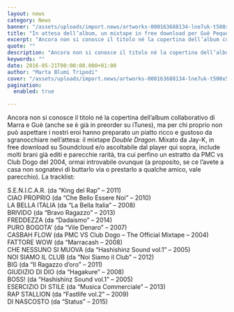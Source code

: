 ```yaml
---
layout: news
category: News
banner: "/assets/uploads/import.news/artworks-000163688134-lne7uk-t500x500.jpg"
title: "In attesa dell’album, un mixtape in free download per Guè Pequeno e Marracash"
excerpt: "Ancora non si conosce il titolo né la copertina dell’album collaborativo di Marra e Guè (anche se è già in preorder su iTunes), ma per chi proprio non può aspettare i nostri eroi hanno preparato un piatto ricco e gustoso da sgranocchiare nell’attesa: il mixtape Double Dragon. Mixato da Jay-K, in free download su Soundcloud [&hellip"
quote: ""
description: "Ancora non si conosce il titolo né la copertina dell’album collaborativo di Marra e Guè (anche se è già in preorder su iTunes), ma per chi proprio non può aspettare i nostri eroi hanno preparato un piatto ricco e gustoso da sgranocchiare nell’attesa: il mixtape Double Dragon. Mixato da Jay-K, in free download su Soundcloud [&hellip"
keywords: ""
date: 2016-05-21T00:00:00.000+01:00
author: "Marta Blumi Tripodi"
cover: "/assets/uploads/import.news/artworks-000163688134-lne7uk-t500x500.jpg"
pagination:
  enabled: true

---
```


Ancora non si conosce il titolo né la copertina dell’album collaborativo di Marra e Guè (anche se è già in preorder su iTunes), ma per chi proprio non può aspettare i nostri eroi hanno preparato un piatto ricco e gustoso da sgranocchiare nell’attesa: il mixtape _Double Dragon_. Mixato da Jay-K, in free download su Soundcloud e/o ascoltabile dal player qui sopra, include molti brani già editi e parecchie rarità, tra cui perfino un estratto da PMC vs Club Dogo del 2004, ormai introvabile ovunque (a proposito, se ce l’avete a casa non sognatevi di buttarlo via o prestarlo a qualche amico, vale parecchio). La tracklist:

S.E.N.I.C.A.R. (da “King del Rap” – 2011)  
CIAO PROPRIO (da “Che Bello Essere Noi” – 2010)  
LA BELLA ITALIA (da “La Bella Italia” – 2008)  
BRIVIDO (da “Bravo Ragazzo” – 2013)  
FREDDEZZA (da “Dadaismo” – 2014)  
PURO BOGOTA’ (da “Vile Denaro” – 2007)  
CASBAH FLOW (da PMC VS Club Dogo – The Official Mixtape – 2004)  
FATTORE WOW (da “Marracash – 2008)  
CHE NESSUNO SI MUOVA (da “Hashishinz Sound vol.1” – 2005)  
NOI SIAMO IL CLUB (da “Noi Siamo il Club” – 2012)  
BIG (da “Il Ragazzo d’oro” – 2011)  
GIUDIZIO DI DIO (da “Hagakure” – 2008)  
BOSS! (da “Hashishinz Sound vol.1” – 2005)  
ESERCIZIO DI STILE (da “Musica Commerciale” – 2013)  
RAP STALLION (da “Fastlife vol.2” – 2009)  
DI NASCOSTO (da “Status” – 2015)